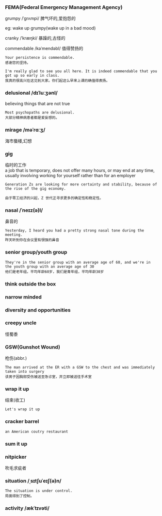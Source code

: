 ### FEMA(Federal Emergency Management Agency)

grumpy /ˈɡrʌmpi/ 脾气坏的,爱抱怨的  <br>

eg: wake up grumpy(wake up in a bad mood) <br>


cranky /ˈkræŋki/ 暴躁的,古怪的 <br>

commendable /kəˈmendəbl/ 值得赞扬的 <br>
```
Your persistence is commendable.  
感谢您的坚持。

I'm really glad to see you all here. It is indeed commendable that you got up so early in class.
我真的很高兴在这见到大家。你们起这么早来上课的确值得表扬。
```

### delusional /dɪˈluːʒənl/
believing things that are not true
```
Most psychopaths are delusional.  
大部分精神病患者都是爱妄想的。
```

### mirage /məˈrɑːʒ/
海市蜃楼,幻想

### gig 
临时的工作 <br>
a job that is temporary, does not offer many hours, or may end at any time, usually involving working for yourself rather than for an employer
```
Generation Zs are looking for more certainty and stability, because of the rise of the gig economy.

由于零工经济的兴起，Z 世代正寻求更多的确定性和稳定性。
```

### nasal /ˈneɪz(ə)l/
鼻音的
```
Yesterday, I heard you had a pretty strong nasal tone during the meeting.
昨天听到你在会议里有很强的鼻音
```





### senior group/youth group
```
They're in the senior group with an average age of 60, and we're in the youth group with an average age of 30
他们是老年组，平均年龄60岁，我们是青年组，平均年龄30岁
```

### think outside the box

### narrow minded

### diversity and opportunities

### creepy uncle
怪蜀黍


### GSW(Gunshot Wound)
枪伤(abbr.)
```
The man arrived at the ER with a GSW to the chest and was immediately taken into surgery
该男子因胸部受伤被送至急诊室，并立即被送往手术室
```

### wrap it up
结束(收工)

```
Let's wrap it up
```

### cracker barrel
```
an American coutry restaurant
```


### sum it up


### nitpicker
吹毛求疵者

### situation /ˌsɪtʃuˈeɪʃ(ə)n/
```
The situation is under control.
局面得到了控制。
```

### activity /ækˈtɪvəti/
